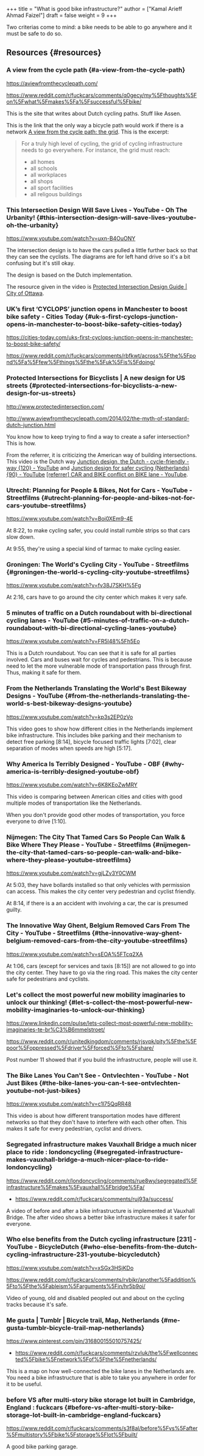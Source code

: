 +++
title = "What is good bike infrastructure?"
author = ["Kamal Arieff Ahmad Faizel"]
draft = false
weight = 9
+++

Two criterias come to mind: a bike needs to be able to go anywhere and it must be safe to do so.


## Resources {#resources}


### A view from the cycle path {#a-view-from-the-cycle-path}

<https://aviewfromthecyclepath.com/>

<https://www.reddit.com/r/fuckcars/comments/q0gecy/my%5Fthoughts%5Fon%5Fwhat%5Fmakes%5Fa%5Fsuccessful%5Fbike/>

This is the site that writes about Dutch cycling paths. Stuff like Assen.

This is the link that the only way a bicycle path would work if there is a network [A view from the cycle path: the grid](http://www.aviewfromthecyclepath.com/search/label/the%20grid). This is the excerpt:

> For a truly high level of cycling, the grid of cycling infrastructure needs to go everywhere. For instance, the grid must reach:
>
> -   all homes
> -   all schools
> -   all workplaces
> -   all shops
> -   all sport facilities
> -   all religous buildings


### This Intersection Design Will Save Lives - YouTube - Oh The Urbanity! {#this-intersection-design-will-save-lives-youtube-oh-the-urbanity}

<https://www.youtube.com/watch?v=uxn-B4OuONY>

The intersection design is to have the cars pulled a little further back so that they can see the cyclists. The diagrams are for left hand drive so it's a bit confusing but it's still okay.

The design is based on the Dutch implementation.

The resource given in the video is [Protected Intersection Design Guide | City of Ottawa](https://ottawa.ca/en/protected-intersection-design-guide).


### UK’s first ‘CYCLOPS’ junction opens in Manchester to boost bike safety - Cities Today {#uk-s-first-cyclops-junction-opens-in-manchester-to-boost-bike-safety-cities-today}

<https://cities-today.com/uks-first-cyclops-junction-opens-in-manchester-to-boost-bike-safety/>

<https://www.reddit.com/r/fuckcars/comments/rbfkwt/across%5Fthe%5Fpond%5Fa%5Ffew%5Fthings%5Fthe%5Fuk%5Fis%5Fdoing/>


### Protected Intersections for Bicyclists | A new design for US streets {#protected-intersections-for-bicyclists-a-new-design-for-us-streets}

<http://www.protectedintersection.com/>

<http://www.aviewfromthecyclepath.com/2014/02/the-myth-of-standard-dutch-junction.html>

You know how to keep trying to find a way to create a safer intersection? This is how.

From the referrer, it is criticizing the American way of building intersections. This video is the Dutch way [Junction design, the Dutch - cycle-friendly - way {120} - YouTube](https://www.youtube.com/watch?v=FlApbxLz6pA) and [Junction design for safer cycling (Netherlands) {90} - YouTube](https://www.youtube.com/watch?v=rBwMRGxtZ9k) [[referrer] CAR and BIKE conflict on BIKE lane - YouTube](https://www.youtube.com/watch?v=z1lp%5FJnv3L8).


### Utrecht: Planning for People &amp; Bikes, Not for Cars - YouTube - Streetfilms {#utrecht-planning-for-people-and-bikes-not-for-cars-youtube-streetfilms}

<https://www.youtube.com/watch?v=Boi0XEm9-4E>

At 8:22, to make cycling safer, you could install rumble strips so that cars slow down.

At 9:55, they're using a special kind of tarmac to make cycling easier.


### Groningen: The World's Cycling City - YouTube - Streetfilms {#groningen-the-world-s-cycling-city-youtube-streetfilms}

<https://www.youtube.com/watch?v=fv38J7SKH%5Fg>

At 2:16, cars have to go around the city center which makes it very safe.


### 5 minutes of traffic on a Dutch roundabout with bi-directional cycling lanes - YouTube {#5-minutes-of-traffic-on-a-dutch-roundabout-with-bi-directional-cycling-lanes-youtube}

<https://www.youtube.com/watch?v=FR5l48%5Fh5Eo>

This is a Dutch roundabout. You can see that it is safe for all parties involved. Cars and buses wait for cycles and pedestrians. This is because need to let the more vulnerable mode of transportation pass through first. Thus, making it safe for them.


### From the Netherlands Translating the World's Best Bikeway Designs - YouTube {#from-the-netherlands-translating-the-world-s-best-bikeway-designs-youtube}

<https://www.youtube.com/watch?v=kp3s2EP0zVo>

This video goes to show how different cities in the Netherlands implement bike infrastructure. This includes bike parking and their mechanism to detect free parking [8:14], bicycle focused traffic lights [7:02], clear separation of modes when speeds are high [5:17].


### Why America Is Terribly Designed - YouTube - OBF {#why-america-is-terribly-designed-youtube-obf}

<https://www.youtube.com/watch?v=6K8KEoZwMRY>

This video is comparing between American cities and cities with good multiple modes of transportation like the Netherlands.

When you don't provide good other modes of transportation, you force everyone to drive [1:10].


### Nijmegen: The City That Tamed Cars So People Can Walk &amp; Bike Where They Please - YouTube - Streetfilms {#nijmegen-the-city-that-tamed-cars-so-people-can-walk-and-bike-where-they-please-youtube-streetfilms}

<https://www.youtube.com/watch?v=gjLZv3Y0CWM>

At 5:03, they have bollards installed so that only vehicles with permission can access. This makes the city center very pedestrian and cyclist friendly.

At 8:14, if there is a an accident with involving a car, the car is presumed guilty.


### The Innovative Way Ghent, Belgium Removed Cars From The City - YouTube - Streetfilms {#the-innovative-way-ghent-belgium-removed-cars-from-the-city-youtube-streetfilms}

<https://www.youtube.com/watch?v=sEOA%5FTcq2XA>

At 1:06, cars (except for services and taxis [8:15]) are not allowed to go into the city center. They have to go via the ring road. This makes the city center safe for pedestrians and cyclists.


### Let's collect the most powerful new mobility imaginaries to unlock our thinking! {#let-s-collect-the-most-powerful-new-mobility-imaginaries-to-unlock-our-thinking}

<https://www.linkedin.com/pulse/lets-collect-most-powerful-new-mobility-imaginaries-te-br%C3%B6mmelstroet/>

<https://www.reddit.com/r/unitedkingdom/comments/rjsvpk/pity%5Fthe%5Fpoor%5Foppressed%5Fdriver%5Fforced%5Fto%5Fshare/>

Post number 11 showed that if you build the infrastructure, people will use it.


### The Bike Lanes You Can't See - Ontvlechten - YouTube - Not Just Bikes {#the-bike-lanes-you-can-t-see-ontvlechten-youtube-not-just-bikes}

<https://www.youtube.com/watch?v=c1l75QqRR48>

This video is about how different transportation modes have different networks so that they don't have to interfere with each other often. This makes it safe for every pedestrian, cyclist and drivers.


### Segregated infrastructure makes Vauxhall Bridge a much nicer place to ride : londoncycling {#segregated-infrastructure-makes-vauxhall-bridge-a-much-nicer-place-to-ride-londoncycling}

<https://www.reddit.com/r/londoncycling/comments/rue8wy/segregated%5Finfrastructure%5Fmakes%5Fvauxhall%5Fbridge%5Fa/>

-   <https://www.reddit.com/r/fuckcars/comments/ruj93a/success/>

A video of before and after a bike infrastructure is implemented at Vauxhall Bridge. The after video shows a better bike infrastructure makes it safer for everyone.


### Who else benefits from the Dutch cycling infrastructure [231] - YouTube - BicycleDutch {#who-else-benefits-from-the-dutch-cycling-infrastructure-231-youtube-bicycledutch}

<https://www.youtube.com/watch?v=xSGx3HSjKDo>

<https://www.reddit.com/r/fuckcars/comments/rvbikr/another%5Faddition%5Fto%5Fthe%5Fableism%5Farguments%5Fin/hr5b9oi/>

Video of young, old and disabled peopled out and about on the cycling tracks because it's safe.


### Me gusta | Tumblr | Bicycle trail, Map, Netherlands {#me-gusta-tumblr-bicycle-trail-map-netherlands}

<https://www.pinterest.com/pin/316800155010757425/>

-   <https://www.reddit.com/r/fuckcars/comments/rzvluk/the%5Fwellconnected%5Fbike%5Fnetwork%5Fof%5Fthe%5Fnetherlands/>

This is a map on how well-connected the bike lanes in the Netherlands are. You need a bike infrastructure that is able to take you anywhere in order for it to be useful.


### before VS after multi-story bike storage lot built in Cambridge, England : fuckcars {#before-vs-after-multi-story-bike-storage-lot-built-in-cambridge-england-fuckcars}

<https://www.reddit.com/r/fuckcars/comments/s3f8al/before%5Fvs%5Fafter%5Fmultistory%5Fbike%5Fstorage%5Flot%5Fbuilt/>

A good bike parking garage.
